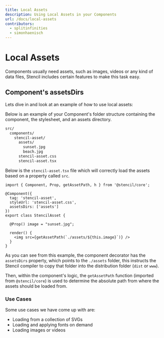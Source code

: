 ```yaml
---
title: Local Assets
description: Using Local Assets in your Components
url: /docs/local-assets
contributors:
  - splitinfinities
  - simonhaenisch
---
```


# Local Assets

Components usually need assets, such as images, videos or any kind of data files, Stencil includes certain features to make this task easy.

## Component's assetsDirs

Lets dive in and look at an example of how to use local assets:

Below is an example of your Component's folder structure containing the component, the stylesheet, and an assets directory. 

```bash
src/
  components/
    stencil-asset/
      assets/
        sunset.jpg
        beach.jpg
      stencil-asset.css
      stencil-asset.tsx
```

Below is the `stencil-asset.tsx` file which will correctly load the assets based on a property called `src`. 

```tsx
import { Component, Prop, getAssetPath, h } from '@stencil/core';

@Component({
  tag: 'stencil-asset',
  styleUrl: 'stencil-asset.css',
  assetsDirs: ['assets']
})
export class StencilAsset {

  @Prop() image = "sunset.jpg";

  render() {
    <img src={getAssetPath(`./assets/${this.image}`)} />
  }
}
```

As you can see from this example, the component decorator has the `assetsDirs` property, which points to the `./assets` folder, this instructs the Stencil compiler to copy that folder into the distribution folder (`dist` or `www`).

Then, within the component's logic, the `getAssetPath` function (imported from `@stencil/core`) is used to determine the absolute path from where the assets should be loaded from.

### Use Cases

Some use cases we have come up with are:

- Loading from a collection of SVGs
- Loading and applying fonts on demand
- Loading images or videos
